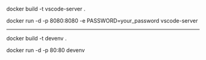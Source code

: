 
docker build -t vscode-server .

docker run -d -p 8080:8080 -e PASSWORD=your_password vscode-server


----


docker build -t devenv .

docker run -d -p 80:80 devenv

